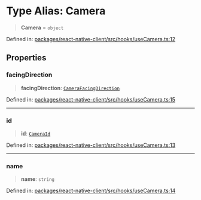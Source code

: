 # Type Alias: Camera

> **Camera** = `object`

Defined in: [packages/react-native-client/src/hooks/useCamera.ts:12](https://github.com/fishjam-cloud/mobile-client-sdk/blob/76d05a6e62b137b02043a8a00ca762ff218a64b5/packages/react-native-client/src/hooks/useCamera.ts#L12)

## Properties

### facingDirection

> **facingDirection**: [`CameraFacingDirection`](CameraFacingDirection.md)

Defined in: [packages/react-native-client/src/hooks/useCamera.ts:15](https://github.com/fishjam-cloud/mobile-client-sdk/blob/76d05a6e62b137b02043a8a00ca762ff218a64b5/packages/react-native-client/src/hooks/useCamera.ts#L15)

***

### id

> **id**: [`CameraId`](CameraId.md)

Defined in: [packages/react-native-client/src/hooks/useCamera.ts:13](https://github.com/fishjam-cloud/mobile-client-sdk/blob/76d05a6e62b137b02043a8a00ca762ff218a64b5/packages/react-native-client/src/hooks/useCamera.ts#L13)

***

### name

> **name**: `string`

Defined in: [packages/react-native-client/src/hooks/useCamera.ts:14](https://github.com/fishjam-cloud/mobile-client-sdk/blob/76d05a6e62b137b02043a8a00ca762ff218a64b5/packages/react-native-client/src/hooks/useCamera.ts#L14)
